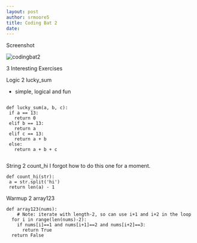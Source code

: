 ```yaml
---
layout: post
author: srmoore5
title: Coding Bat 2
date: 
---
```



Screenshot

![codingbat2](http://farm3.staticflickr.com/2812/12575600995_61167fc5a3.jpg)


3 Interesting Exercises

Logic 2 lucky_sum
- simple, logical and fun
```

def lucky_sum(a, b, c):
 if a == 13:
   return 0
 elif b == 13:
   return a
 elif c == 13:
   return a + b
 else:
   return a + b + c
   
```

String 2 count_hi
I forgot how to do this one for a moment.

```
def count_hi(str):
 a = str.split('hi')
 return len(a) - 1

```

Warmup 2 array123


```
def array123(nums):
    # Note: iterate with length-2, so can use i+1 and i+2 in the loop
  for i in range(len(nums)-2):
    if nums[i]==1 and nums[i+1]==2 and nums[i+2]==3:
      return True
  return False
  
  ```

